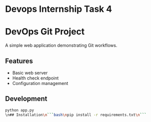 # Devops Internship Task 4
# DevOps Git Project

A simple web application demonstrating Git workflows.

## Features
- Basic web server
- Health check endpoint
- Configuration management

## Development
```bash
python app.py
\n## Installation\n```bash\npip install -r requirements.txt\n```
